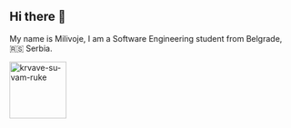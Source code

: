## Hi there 👋

My name is Milivoje, I am a Software Engineering student from Belgrade, 🇷🇸 Serbia.

<img src="https://i.imgur.com/LBb2vN1.png" alt="krvave-su-vam-ruke" width="100" height="100">
